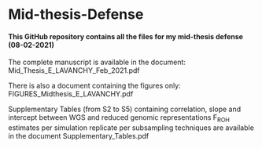 # Mid-thesis-Defense

 #### This GitHub repository contains all the files for my mid-thesis defense (08-02-2021)

The complete manuscript is available in the document: Mid_Thesis_E_LAVANCHY_Feb_2021.pdf

There is also a document containing the figures only: FIGURES_Midthesis_E_LAVANCHY.pdf

Supplementary Tables (from S2 to S5) containing correlation, slope and intercept between WGS and reduced genomic representations F<sub>ROH</sub> estimates per simulation replicate per subsampling techniques are available in the document Supplementary_Tables.pdf

